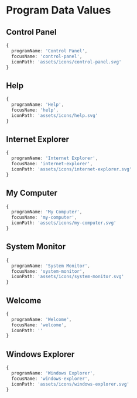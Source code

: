 # Program Data Values

## Control Panel

```typescript
{
  programName: 'Control Panel',
  focusName: 'control-panel',
  iconPath: 'assets/icons/control-panel.svg'
}
```

## Help

```typescript
{
  programName: 'Help',
  focusName: 'help',
  iconPath: 'assets/icons/help.svg'
}
```

## Internet Explorer

```typescript
{
  programName: 'Internet Explorer',
  focusName: 'internet-explorer',
  iconPath: 'assets/icons/internet-explorer.svg'
}
```

## My Computer

```typescript
{
  programName: 'My Computer',
  focusName: 'my-computer',
  iconPath: 'assets/icons/my-computer.svg'
}
```

## System Monitor

```typescript
{
  programName: 'System Monitor',
  focusName: 'system-monitor',
  iconPath: 'assets/icons/system-monitor.svg'
}
```

## Welcome

```typescript
{
  programName: 'Welcome',
  focusName: 'welcome',
  iconPath: ''
}
```

## Windows Explorer

```typescript
{
  programName: 'Windows Explorer',
  focusName: 'windows-explorer',
  iconPath: 'assets/icons/windows-explorer.svg'
}
```
